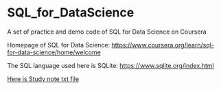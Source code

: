 # SQL_for_DataScience
A set of practice and demo code of SQL for Data Science on Coursera

Homepage of SQL for Data Science:
https://www.coursera.org/learn/sql-for-data-science/home/welcome

The SQL language used here is SQLite:
https://www.sqlite.org/index.html

[Here is Study note txt file](https://bit.ly/344CPcX)
